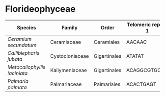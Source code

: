 # Florideophyceae

| Species | Family | Order | Telomeric repeat 1 | Telomeric repeat 2 | Data type |
| -- | --- | --- | --- | --- | --- |
| *Ceramium secundatum* | Ceramiaceae | Ceramiales | AACAAC | AACAACAAC | pacbio |
| *Calliblepharis jubata* | Cystocloniaceae | Gigartinales | ATATAT | ATATATAT | pacbio |
| *Metacallophyllis laciniata* | Kallymeniaceae | Gigartinales | ACAGGCGTGCCC | AAGCGAGATGCAAGCGATGC | pacbio |
| *Palmaria palmata* | Palmariaceae | Palmariales | ACACTGAGT | ACAGGCGTGCCC | pacbio |

